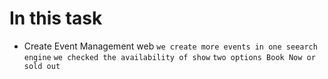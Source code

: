 # In this task
+ Create Event Management web
  `we create more events in one seearch engine`
  `we checked the availability of show`
  `two options Book Now or sold out`